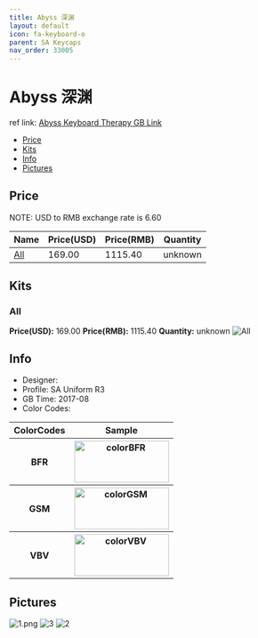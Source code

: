 ```yaml
---
title: Abyss 深渊
layout: default
icon: fa-keyboard-o
parent: SA Keycaps
nav_order: 33005
---
```


# Abyss 深渊


ref link: [Abyss Keyboard Therapy GB Link](https://keyboardtherapy.bigcartel.com/product/asa)

* [Price](#price)
* [Kits](#kits)
* [Info](#info)
* [Pictures](#pictures)


## Price  
NOTE: USD to RMB exchange rate is 6.60

| Name          | Price(USD)    |  Price(RMB) |  Quantity |
| ------------- | ------------- |  ---------- |  -------- |
|[All](#all)|169.00|1115.40|unknown|unknown|


## Kits
### All
**Price(USD):** 169.00    **Price(RMB):** 1115.40    **Quantity:** unknown
<img src="{{ 'assets/images/sa-keycaps/abyss/kits_pics/all.jpg' | relative_url }}" alt="All" class="image featured">


## Info
* Designer: 
* Profile: SA Uniform R3
* GB Time: 2017-08
* Color Codes:  
<table style="width:100%">
  <tr>
    <th>ColorCodes</th>
    <th>Sample</th>
  </tr>
  <tr>
    <th>BFR</th>
    <th><img src="{{ 'assets/images/sa-keycaps/SP_ColorCodes/abs/SP_Abs_ColorCodes_BFR.png' | relative_url }}" alt="colorBFR" height="75" width="170"></th>
  </tr>
  <tr>
    <th>GSM</th>
    <th><img src="{{ 'assets/images/sa-keycaps/SP_ColorCodes/abs/SP_Abs_ColorCodes_GSM.png' | relative_url }}" alt="colorGSM" height="75" width="170"></th>
  </tr>
  <tr>
    <th>VBV</th>
    <th><img src="{{ 'assets/images/sa-keycaps/SP_ColorCodes/abs/SP_Abs_ColorCodes_VBV.png' | relative_url }}" alt="colorVBV" height="75" width="170"></th>
  </tr>
</table>


## Pictures
<img src="{{ 'assets/images/sa-keycaps/abyss/rendering_pics/1.png' | relative_url }}" alt="1.png" class="image featured">
<img src="{{ 'assets/images/sa-keycaps/abyss/rendering_pics/3.jpg' | relative_url }}" alt="3" class="image featured">
<img src="{{ 'assets/images/sa-keycaps/abyss/rendering_pics/2.jpg' | relative_url }}" alt="2" class="image featured">
